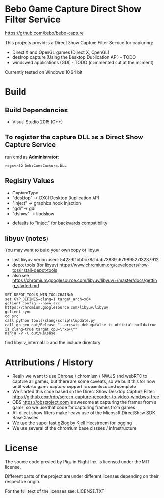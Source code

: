 # Bebo Game Capture Direct Show Filter Service

https://github.com/bebo/bebo-capture

This projects provides a Direct Show Capture Filter Service for capturing:
* Direct X and OpenGL games (Direct X, OpenGL)
* desktop capture (Using the Desktop Duplication API) - TODO
* windowed applications (GDI) - TODO (commented out at the moment)

Currently tested on Windows 10 64 bit

# Build

## Build Dependencies
* Visual Studio 2015 (C++)

## To register the capture DLL as a Direct Show Capture Service

run cmd as __Administrator__:
```
regsvr32 BeboGameCapture.DLL
```

## Registry Values


* CaptureType
 * "desktop" -> DXGI Desktop Duplication API
 * "inject" -> graphics hook injection
 * "gdi" -> gdi
 * "dshow" -> libdshow

 - defaults to "inject" for backwards compatibility

## libyuv (notes)


You may want to build your own copy of libyuv 
* last libyuv verion used: 54289f1bb0c78afdab73839c67989527f3237912
* depot tools (for libyuv) https://www.chromium.org/developers/how-tos/install-depot-tools
* also see https://chromium.googlesource.com/libyuv/libyuv/+/master/docs/getting_started.md

```
SET DEPOT_TOOLS_WIN_TOOLCHAIN=0
set GYP_DEFINES=clang=1 target_arch=x64
gclient config --name src https://chromium.googlesource.com/libyuv/libyuv
gclient sync
cd src
call python tools\clang\scripts\update.py
call gn gen out/Release "--args=is_debug=false is_official_build=true is_clang=true target_cpu=\"x64\""
ninja -v -C out/Release
```
find libyuv_internal.lib and the include directory


# Attributions / History

* Really we want to use Chrome / chromium / NW.JS and webRTC to capture all
  games, but there are some caveats, so we built this for now until webrtc game
  capture support is seamless and complete
* We started this code based on the Direct Show Desktop Capture Filter:
  https://github.com/rdp/screen-capture-recorder-to-video-windows-free
* OBS https://obsproject.com is awesome at capturing the frames from a game,
  so we use that code for capturing frames from games
* All direct show filters make heavy use of the Micosoft DirectShow SDK
  BaseClasses
* We use the super fast g2log by Kjell Hedstroem for logging
* We use several of the chromium base classes / infrastructure

# License

The source code provied by Pigs in Flight Inc. is licensed under the MIT
license.

Different parts of the project are under different licenses depending on their
respective origin.

For the full text of the licenses see: LICENSE.TXT
